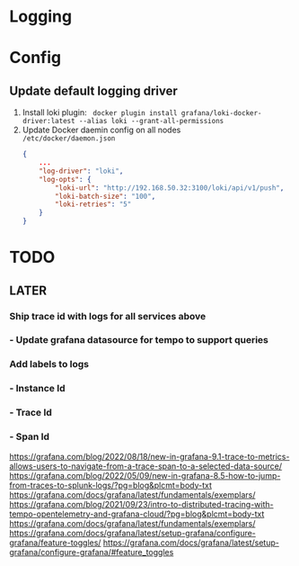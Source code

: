 # Logging

# Config
## Update default logging driver
1. Install loki plugin: ` docker plugin install grafana/loki-docker-driver:latest --alias loki --grant-all-permissions`
2. Update Docker daemin config on all nodes   
    `/etc/docker/daemon.json`
    ```json
    {
        ...
        "log-driver": "loki",
        "log-opts": {
            "loki-url": "http://192.168.50.32:3100/loki/api/v1/push",
            "loki-batch-size": "100",
            "loki-retries": "5"
        }
    }
    ```

# TODO
## LATER
### Ship trace id with logs for all services above
### - Update grafana datasource for tempo to support queries

### Add labels to logs
### - Instance Id
### - Trace Id
### - Span Id

https://grafana.com/blog/2022/08/18/new-in-grafana-9.1-trace-to-metrics-allows-users-to-navigate-from-a-trace-span-to-a-selected-data-source/
https://grafana.com/blog/2022/05/09/new-in-grafana-8.5-how-to-jump-from-traces-to-splunk-logs/?pg=blog&plcmt=body-txt
https://grafana.com/docs/grafana/latest/fundamentals/exemplars/
https://grafana.com/blog/2021/09/23/intro-to-distributed-tracing-with-tempo-opentelemetry-and-grafana-cloud/?pg=blog&plcmt=body-txt
https://grafana.com/docs/grafana/latest/fundamentals/exemplars/
https://grafana.com/docs/grafana/latest/setup-grafana/configure-grafana/feature-toggles/
https://grafana.com/docs/grafana/latest/setup-grafana/configure-grafana/#feature_toggles
